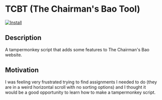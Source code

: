 # TCBT (The Chairman's Bao Tool)

[![Install](https://img.shields.io/badge/TCB_Tools-Install-blue?style=for-the-badge)](https://raw.githubusercontent.com/JoshuaBrest/TCB-Tools/main/script.user.js)

## Description

A tampermonkey script that adds some features to The Chairman's Bao website.

## Motivation

I was feeling very frustrated trying to find assignments I needed to do (they are in a weird horizontal scroll with no sorting options) and I thought it would be a good opportunity to learn how to make a tampermonkey script.